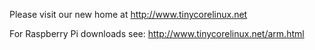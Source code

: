 Please visit our new home at http://www.tinycorelinux.net

For Raspberry Pi downloads see: http://www.tinycorelinux.net/arm.html